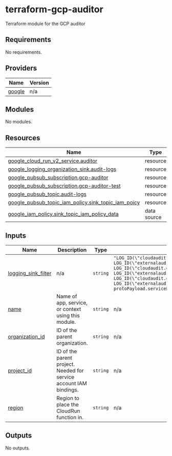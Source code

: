 # terraform-gcp-auditor
Terraform module for the GCP auditor

<!-- BEGIN_TF_DOCS -->
## Requirements

No requirements.

## Providers

| Name | Version |
|------|---------|
| <a name="provider_google"></a> [google](#provider\_google) | n/a |

## Modules

No modules.

## Resources

| Name | Type |
|------|------|
| [google_cloud_run_v2_service.auditor](https://registry.terraform.io/providers/hashicorp/google/latest/docs/resources/cloud_run_v2_service) | resource |
| [google_logging_organization_sink.audit-logs](https://registry.terraform.io/providers/hashicorp/google/latest/docs/resources/logging_organization_sink) | resource |
| [google_pubsub_subscription.gcp-auditor](https://registry.terraform.io/providers/hashicorp/google/latest/docs/resources/pubsub_subscription) | resource |
| [google_pubsub_subscription.gcp-auditor-test](https://registry.terraform.io/providers/hashicorp/google/latest/docs/resources/pubsub_subscription) | resource |
| [google_pubsub_topic.audit-logs](https://registry.terraform.io/providers/hashicorp/google/latest/docs/resources/pubsub_topic) | resource |
| [google_pubsub_topic_iam_policy.sink_topic_iam_poicy](https://registry.terraform.io/providers/hashicorp/google/latest/docs/resources/pubsub_topic_iam_policy) | resource |
| [google_iam_policy.sink_topic_iam_policy_data](https://registry.terraform.io/providers/hashicorp/google/latest/docs/data-sources/iam_policy) | data source |

## Inputs

| Name | Description | Type | Default | Required |
|------|-------------|------|---------|:--------:|
| <a name="input_logging_sink_filter"></a> [logging\_sink\_filter](#input\_logging\_sink\_filter) | n/a | `string` | `"LOG_ID(\"cloudaudit.googleapis.com/activity\") OR LOG_ID(\"externalaudit.googleapis.com/activity\") OR LOG_ID(\"cloudaudit.googleapis.com/system_event\") OR LOG_ID(\"externalaudit.googleapis.com/system_event\") OR LOG_ID(\"cloudaudit.googleapis.com/access_transparency\") OR LOG_ID(\"externalaudit.googleapis.com/access_transparency\")\n-protoPayload.serviceName=\"k8s.io\"\n"` | no |
| <a name="input_name"></a> [name](#input\_name) | Name of app, service, or context using this module. | `string` | n/a | yes |
| <a name="input_organization_id"></a> [organization\_id](#input\_organization\_id) | ID of the parent organization. | `string` | n/a | yes |
| <a name="input_project_id"></a> [project\_id](#input\_project\_id) | ID of the parent project. Needed for service account IAM bindings. | `string` | n/a | yes |
| <a name="input_region"></a> [region](#input\_region) | Region to place the CloudRun function in. | `string` | n/a | yes |

## Outputs

No outputs.
<!-- END_TF_DOCS -->